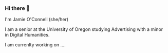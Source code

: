 ### Hi there 👋

I'm Jamie O'Connell (she/her)

I am a senior at the University of Oregon studying Advertising with a minor in Digital Humanities.

I am currenlty working on .... 
